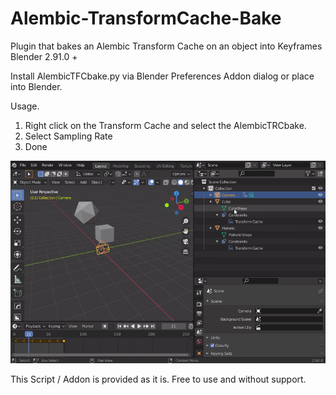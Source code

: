 # Alembic-TransformCache-Bake
Plugin that bakes an Alembic Transform Cache on an object into Keyframes
Blender 2.91.0 +

Install AlembicTFCbake.py via Blender Preferences Addon dialog or place into Blender. 

Usage.

1. Right click on the Transform Cache and select the AlembicTRCbake.
2. Select Sampling Rate
3. Done

![alt text](https://github.com/ChrRambow/Alembic-TransformCache-Bake/blob/master/doc/Gif_aTRCb.gif)

This Script / Addon is provided as it is. 
Free to use and without support.

